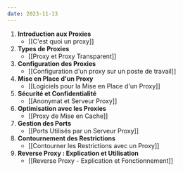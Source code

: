 ```yaml
---
date: 2023-11-13
---
```

1. **Introduction aux Proxies**
    - [[C'est quoi un proxy]]
2. **Types de Proxies**
    - [[Proxy et Proxy Transparent]]
3. **Configuration des Proxies**
    - [[Configuration d'un proxy sur un poste de travail]]
4. **Mise en Place d'un Proxy**
    - [[Logiciels pour la Mise en Place d'un Proxy]]
5. **Sécurité et Confidentialité**
    - [[Anonymat et Serveur Proxy]]
6. **Optimisation avec les Proxies**
    - [[Proxy de Mise en Cache]]
7. **Gestion des Ports**
    - [[Ports Utilisés par un Serveur Proxy]]
8. **Contournement des Restrictions**
    - [[Contourner les Restrictions avec un Proxy]]
9. **Reverse Proxy : Explication et Utilisation**
    - [[Reverse Proxy - Explication et Fonctionnement]]